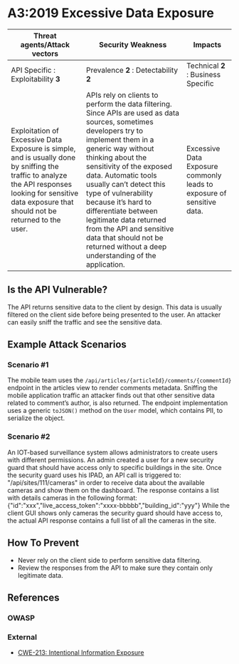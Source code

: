 A3:2019 Excessive Data Exposure
===============================

| Threat agents/Attack vectors | Security Weakness | Impacts |
| - | - | - |
| API Specific : Exploitability **3** | Prevalence **2** : Detectability **2** | Technical **2** : Business Specific |
| Exploitation of Excessive Data Exposure is simple, and is usually done by sniffing the traffic to analyze the API responses looking for sensitive data exposure that should not be returned to the user. | APIs rely on clients to perform the data filtering. Since APIs are used as data sources, sometimes developers try to implement them in a generic way without thinking about the sensitivity of the exposed data. Automatic tools usually can’t detect this type of vulnerability because it’s hard to differentiate between legitimate data returned from the API and sensitive data that should not be returned without a deep understanding of the application. | Excessive Data Exposure commonly leads to exposure of sensitive data. |

## Is the API Vulnerable?

The API returns sensitive data to the client by design. This data is usually
filtered on the client side before being presented to the user. An attacker can
easily sniff the traffic and see the sensitive data.

## Example Attack Scenarios

### Scenario #1

The mobile team uses the `/api/articles/{articleId}/comments/{commentId}`
endpoint in the articles view to render comments metadata. Sniffing the mobile
application traffic an attacker finds out that other sensitive data related to
comment’s author, is also returned. The endpoint implementation uses a generic
`toJSON()` method on the `User` model, which contains PII, to serialize the
object.

### Scenario #2

An IOT-based surveillance system allows administrators to create users with different permissions.
An admin created a user for a new security guard that should have access only to specific buildings in the site.
Once the security guard uses his IPAD, an API call is triggered to:
"/api/sites/111/cameras" in order to receive data about the available cameras and show them on the dashboard.
The response contains a list with details cameras in the following format:
{"id":"xxx","live_access_token":"xxxx-bbbbb","building_id":"yyy"}
While the client GUI shows only cameras the security guard should have access to, the actual API response contains a full list of all the cameras in the site.

## How To Prevent

* Never rely on the client side to perform sensitive data filtering.
* Review the responses from the API to make sure they contain only legitimate
  data.

## References

### OWASP

### External

* [CWE-213: Intentional Information Exposure][1]

[1]: https://cwe.mitre.org/data/definitions/213.html
